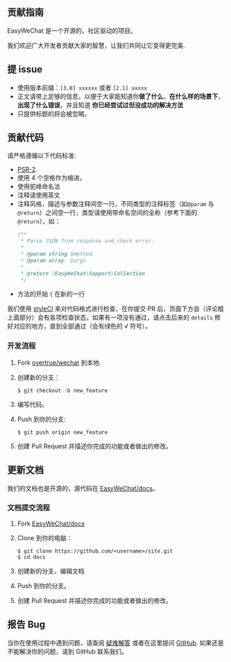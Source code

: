 贡献指南
---

EasyWeChat 是一个开源的，社区驱动的项目。

我们欢迎广大开发者贡献大家的智慧，让我们共同让它变得更完美.

## 提 issue

- 使用版本前缀：`[3.0] xxxxxx` 或者 `[2.1] xxxxx`
- 正文请带上足够的信息，以便于大家能知道你**做了什么**，**在什么样的场景下**，**出现了什么错误**，并且知道 **你已经尝试过但没成功的解决方法**
- 只提供标题的将会被忽略。

## 贡献代码

请严格遵循以下代码标准:

- [PSR-2](https://github.com/php-fig/fig-standards/blob/master/accepted/PSR-2-coding-style-guide.md).
- 使用 4 个空格作为缩进。
- 使用驼峰命名法
- 注释请使用英文
- 注释风格，描述与参数注释间空一行，不同类型的注释标签（如`@param` 与 `@return`）之间空一行，类型请使用带命名空间的全称（参考下面的`@return`），如：
    ```php
    /**
     * Parse JSON from response and check error.
     *
     * @param string $method
     * @param array  $args
     *
     * @return \EasyWeChat\Support\Collection
     */
    ```
- 方法的开始 `{` 在新的一行

我们使用 [styleCI](http://styleci.io) 来对代码格式进行检查，在你提交 PR 后，页面下方会（评论框上面部分）会有各项检查状态，如果有一项没有通过，请点击后来的 `details` 修好对应的地方，直到全部通过（会有绿色的 √ 符号）。

### 开发流程

1. Fork [overtrue/wechat](https://github.com/overtrue/wechat) 到本地.
2. 创建新的分支：

    ```shell
    $ git checkout -b new_feature
    ```

3. 编写代码。
4. Push 到你的分支:

    ```shell
    $ git push origin new_feature
    ```

5. 创建 Pull Request 并描述你完成的功能或者做出的修改。

## 更新文档

我们的文档也是开源的，源代码在 [EasyWeChat/docs](https://github.com/EasyWeChat/docs)。

### 文档提交流程

1. Fork [EasyWeChat/docs](https://github.com/EasyWeChat/docs)
2. Clone 到你的电脑：

    ```shell
    $ git clone https://github.com/<username>/site.git
    $ cd docs
    ```

3. 创建新的分支，编辑文档
4. Push 到你的分支。
5. 创建 Pull Request 并描述你完成的功能或者做出的修改。

## 报告 Bug

当你在使用过程中遇到问题，请查阅 [疑难解答](http://easywechat.org/docs/zh-cn/troubleshooting.html) 或者在这里提问 [GitHub](https://github.com/overtrue/wechat/issues). 如果还是不能解决你的问题，请到 GitHub 联系我们。
